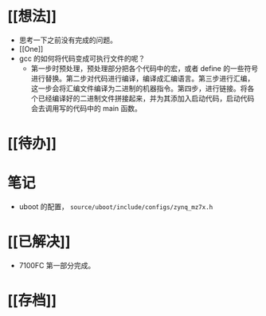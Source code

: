 # [[想法]]
- 思考一下之前没有完成的问题。
- [[One]]
- gcc 的如何将代码变成可执行文件的呢？
	- 第一步时预处理，预处理部分把各个代码中的宏，或者 define 的一些符号进行替换。第二步对代码进行编译，编译成汇编语言。第三步进行汇编，这一步会将汇编文件编译为二进制的机器指令。第四步，进行链接。将各个已经编译好的二进制文件拼接起来，并为其添加入启动代码，启动代码会去调用写的代码中的 main 函数。

# [[待办]]

# 笔记
- uboot 的配置， `source/uboot/include/configs/zynq_mz7x.h`

# [[已解决]]
- 7100FC 第一部分完成。

# [[存档]]
